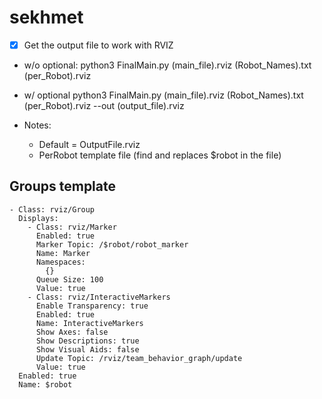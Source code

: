 # sekhmet
- [x] Get the output file to work with RVIZ

* w/o optional:
  python3 FinalMain.py (main_file).rviz (Robot_Names).txt (per_Robot).rviz

* w/ optional
  python3 FinalMain.py (main_file).rviz (Robot_Names).txt (per_Robot).rviz --out (output_file).rviz

* Notes:
    * Default = OutputFile.rviz
    * PerRobot template file (find and replaces $robot in the file)
## Groups template
    - Class: rviz/Group
      Displays:
        - Class: rviz/Marker
          Enabled: true
          Marker Topic: /$robot/robot_marker
          Name: Marker
          Namespaces:
            {}
          Queue Size: 100
          Value: true
        - Class: rviz/InteractiveMarkers
          Enable Transparency: true
          Enabled: true
          Name: InteractiveMarkers
          Show Axes: false
          Show Descriptions: true
          Show Visual Aids: false
          Update Topic: /rviz/team_behavior_graph/update
          Value: true
      Enabled: true
      Name: $robot

